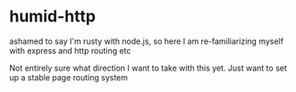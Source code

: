 # humid-http
ashamed to say I'm rusty with node.js, so here I am re-familiarizing myself with express and http routing etc

Not entirely sure what direction I want to take with this yet. Just want to set up a stable page routing system
